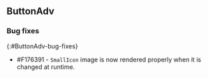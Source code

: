 ## ButtonAdv

### Bug fixes
{:#ButtonAdv-bug-fixes}

* \#F176391 - `SmallIcon` image is now rendered properly when it is changed at runtime.

